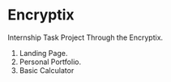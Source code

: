 # Encryptix
Internship Task Project Through the Encryptix.
1. Landing Page.
2. Personal Portfolio.
3. Basic Calculator
